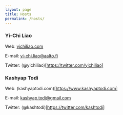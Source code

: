 ```yaml
---
layout: page
title: Hosts
permalink: /hosts/
---
```


### Yi-Chi Liao

Web: [yichiliao.com](http://yichiliao.com)

E-mail: [yi-chi.liao@aalto.fi](mailto:yi-chi.liao@aalto.fi)

Twitter: (@yichiliao)[https://twitter.com/yichiliao]

### Kashyap Todi

Web: (kashyaptodi.com)[https://www.kashyaptodi.com]

E-mail: [kashyap.todi@gmail.com](mailto:kashyap.todi@gmail.com)


Twitter: (@kashtodi)[https://twitter.com/kashtodi]


